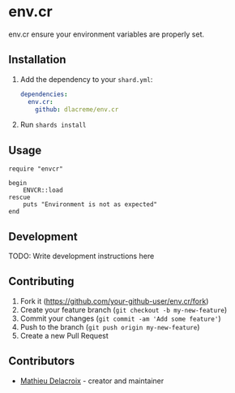 # env.cr

env.cr ensure your environment variables are properly set.

## Installation

1. Add the dependency to your `shard.yml`:

   ```yaml
   dependencies:
     env.cr:
       github: dlacreme/env.cr
   ```

2. Run `shards install`

## Usage

```crystal
require "envcr"

begin
    ENVCR::load
rescue
    puts "Environment is not as expected"
end
```


## Development

TODO: Write development instructions here

## Contributing

1. Fork it (<https://github.com/your-github-user/env.cr/fork>)
2. Create your feature branch (`git checkout -b my-new-feature`)
3. Commit your changes (`git commit -am 'Add some feature'`)
4. Push to the branch (`git push origin my-new-feature`)
5. Create a new Pull Request

## Contributors

- [Mathieu Delacroix](https://github.com/dlacreme) - creator and maintainer

